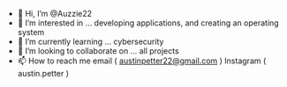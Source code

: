 - 👋 Hi, I’m @Auzzie22
- 👀 I’m interested in ... developing applications, and creating an operating system
- 🌱 I’m currently learning ... cybersecurity
- 💞️ I’m looking to collaborate on ... all projects
- 📫 How to reach me email ( austinpetter22@gmail.com ) Instagram ( austin.petter )

<!---
Auzzie22/Auzzie22 is a ✨ special ✨ repository because its `README.md` (this file) appears on your GitHub profile.
You can click the Preview link to take a look at your changes.
--->
